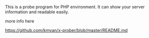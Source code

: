 This is a probe program for PHP environment. It can show your server information and readable easily.

more info here

https://github.com/kmvan/x-prober/blob/master/README.md
